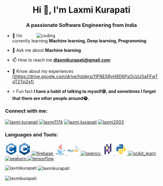 <h1 align="center">Hi 👋, I'm Laxmi Kurapati</h1>
<h3 align="center">A passionate Software Engineering from India</h3>
<img align="right" alt="coding" width="400" src="https://cdn.dribbble.com/users/4412543/screenshots/11086928/media/c23debeaf4452826b6883c90b771e5a8.gif">


- 🌱 I’m currently learning **Machine learning, Deep learning, Programming**

- 💬 Ask me about **Machine learning**

- 📫 How to reach me **dlaxmikurapati@gmail.com**

- 📄 Know about my experiences [[(https://drive.google.com/drive/folders/11FNESRyH9D6PsOUzUGaFFwTgT2Tsi2xf)](https://drive.google.com/file/d/114UgV-HcDz9mDlkIPmfWFgQpEUUsaWcR/view?usp=share_link)
- ⚡ Fun fact **I have a habit of talking to myself😅, and sometimes I forget that there are other people around😂.**

<h3 align="left">Connect with me:</h3>
<p align="left">
<a href="https://kaggle.com/laxmikurapati" target="blank"><img align="center" src="https://raw.githubusercontent.com/rahuldkjain/github-profile-readme-generator/master/src/images/icons/Social/kaggle.svg" alt="laxmi kurapati" height="30" width="40" /></a>
<a href="https://www.codechef.com/users/laxmi1174" target="blank"><img align="center" src="https://cdn.jsdelivr.net/npm/simple-icons@3.1.0/icons/codechef.svg" alt="laxmi1174" height="30" width="40" /></a>
<a href="https://www.hackerrank.com/laxmi kurapati" target="blank"><img align="center" src="https://raw.githubusercontent.com/rahuldkjain/github-profile-readme-generator/master/src/images/icons/Social/hackerrank.svg" alt="laxmi kurapati" height="30" width="40" /></a>
<a href="https://www.leetcode.com/laxmi2003" target="blank"><img align="center" src="https://raw.githubusercontent.com/rahuldkjain/github-profile-readme-generator/master/src/images/icons/Social/leet-code.svg" alt="laxmi2003" height="30" width="40" /></a>
</p>
<h3 align="left">Languages and Tools:</h3>
<p align="left"> <a href="https://www.cprogramming.com/" target="_blank" rel="noreferrer"> <img src="https://raw.githubusercontent.com/devicons/devicon/master/icons/c/c-original.svg" alt="c" width="40" height="40"/> </a> <a href="https://www.w3schools.com/cpp/" target="_blank" rel="noreferrer"> <img src="https://raw.githubusercontent.com/devicons/devicon/master/icons/cplusplus/cplusplus-original.svg" alt="cplusplus" width="40" height="40"/> </a> <a href="https://firebase.google.com/" target="_blank" rel="noreferrer"> <img src="https://www.vectorlogo.zone/logos/firebase/firebase-icon.svg" alt="firebase" width="40" height="40"/> </a> <a href="https://www.java.com" target="_blank" rel="noreferrer"> <img src="https://raw.githubusercontent.com/devicons/devicon/master/icons/java/java-original.svg" alt="java" width="40" height="40"/> </a> <a href="https://www.mysql.com/" target="_blank" rel="noreferrer"> <img src="https://raw.githubusercontent.com/devicons/devicon/master/icons/mysql/mysql-original-wordmark.svg" alt="mysql" width="40" height="40"/> </a> <a href="https://opencv.org/" target="_blank" rel="noreferrer"> <img src="https://www.vectorlogo.zone/logos/opencv/opencv-icon.svg" alt="opencv" width="40" height="40"/> </a> <a href="https://pandas.pydata.org/" target="_blank" rel="noreferrer"> <img src="https://raw.githubusercontent.com/devicons/devicon/2ae2a900d2f041da66e950e4d48052658d850630/icons/pandas/pandas-original.svg" alt="pandas" width="40" height="40"/> </a> <a href="https://www.python.org" target="_blank" rel="noreferrer"> <img src="https://raw.githubusercontent.com/devicons/devicon/master/icons/python/python-original.svg" alt="python" width="40" height="40"/> </a> <a href="https://scikit-learn.org/" target="_blank" rel="noreferrer"> <img src="https://upload.wikimedia.org/wikipedia/commons/0/05/Scikit_learn_logo_small.svg" alt="scikit_learn" width="40" height="40"/> </a> <a href="https://seaborn.pydata.org/" target="_blank" rel="noreferrer"> <img src="https://seaborn.pydata.org/_images/logo-mark-lightbg.svg" alt="seaborn" width="40" height="40"/> </a> <a href="https://www.tensorflow.org" target="_blank" rel="noreferrer"> <img src="https://www.vectorlogo.zone/logos/tensorflow/tensorflow-icon.svg" alt="tensorflow" width="40" height="40"/> </a> </p
  
<p><img align="left" src="https://github-readme-stats.vercel.app/api/top-langs?username=laxmikurapati&show_icons=true&locale=en&layout=compact" alt="laxmikurapati" /></p>
<p>&nbsp;<img align="center" src="https://github-readme-stats.vercel.app/api?username=laxmikurapati&show_icons=true&locale=en" alt="laxmikurapati" /></p>
<p><img align="center" src="https://github-readme-streak-stats.herokuapp.com/?user=laxmikurapati&" alt="laxmikurapati" /></p>
